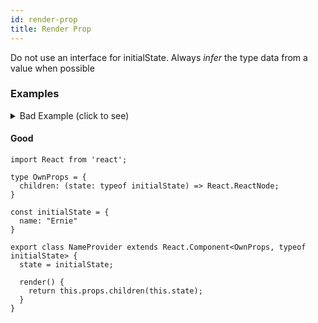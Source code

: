```yaml
---
id: render-prop
title: Render Prop
---
```


Do not use an interface for initialState.  Always *infer* the type data from a value when possible

### Examples

<details><summary style="cursor: pointer;">Bad Example (click to see)</summary>

#### Bad

```tsx
import React from 'react';

interface NameProviderProps { 
  children: (state: NameProviderState) => React.ReactNode; 
}

interface NameProviderState { // < no need to declare a state shape
 //when you can just declare the value and infer the type from the value
  readonly name: string; // << no need for read only, that comes from the react types inherently
}

export class NameProvider extends React.Component<NameProviderProps, NameProviderState> {
  readonly state: NameProviderState = { name: 'Piotr' };

  render() {
    return this.props.children(this.state);
  }
}
```

Lets pick this apart a bit.

```tsx
interface NameProviderProps { 
  children: (state: NameProviderState) => React.ReactNode; 
}
```
- interface usage.  
- stick to a similar naming convention "OwnProps" across our components

> TODO: Lets get consensus on this? maybe we will run into issues where this won't be beneficial


```tsx
interface NameProviderState { 
  readonly name: string; 
}
```
- no need to declare a state shape
- you can just declare the value and infer the type from the value
- no need for read only, that comes from the react types inherently

</details>

#### Good

```tsx
import React from 'react';

type OwnProps = {
  children: (state: typeof initialState) => React.ReactNode;
}

const initialState = {
  name: "Ernie"
}

export class NameProvider extends React.Component<OwnProps, typeof initialState> {
  state = initialState;

  render() {
    return this.props.children(this.state);
  }
}
```
